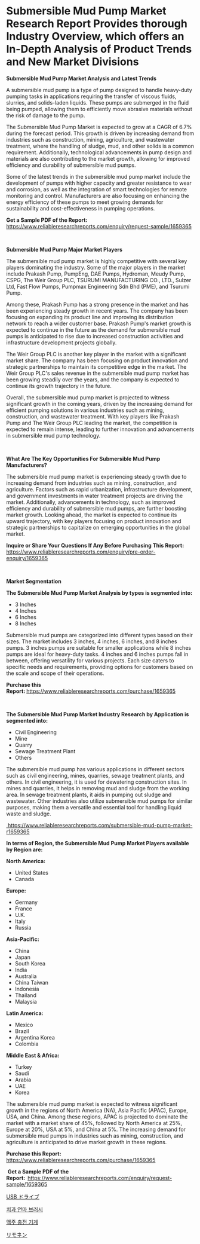 <p><h1>Submersible Mud Pump Market Research Report Provides thorough Industry Overview, which offers an In-Depth Analysis of Product Trends and New Market Divisions</h1></p><p><strong>Submersible Mud Pump Market Analysis and Latest Trends</strong></p>
<p><p>A submersible mud pump is a type of pump designed to handle heavy-duty pumping tasks in applications requiring the transfer of viscous fluids, slurries, and solids-laden liquids. These pumps are submerged in the fluid being pumped, allowing them to efficiently move abrasive materials without the risk of damage to the pump.</p><p>The Submersible Mud Pump Market is expected to grow at a CAGR of 6.7% during the forecast period. This growth is driven by increasing demand from industries such as construction, mining, agriculture, and wastewater treatment, where the handling of sludge, mud, and other solids is a common requirement. Additionally, technological advancements in pump design and materials are also contributing to the market growth, allowing for improved efficiency and durability of submersible mud pumps.</p><p>Some of the latest trends in the submersible mud pump market include the development of pumps with higher capacity and greater resistance to wear and corrosion, as well as the integration of smart technologies for remote monitoring and control. Manufacturers are also focusing on enhancing the energy efficiency of these pumps to meet growing demands for sustainability and cost-effectiveness in pumping operations.</p></p>
<p><strong>Get a Sample PDF of the Report:&nbsp;</strong> <a href="https://www.reliableresearchreports.com/enquiry/request-sample/1659365">https://www.reliableresearchreports.com/enquiry/request-sample/1659365</a></p>
<p>&nbsp;</p>
<p><strong>Submersible Mud Pump Major Market Players</strong></p>
<p><p>The submersible mud pump market is highly competitive with several key players dominating the industry. Some of the major players in the market include Prakash Pump, PumpEng, DAE Pumps, Hydroman, Meudy Pump, CSPG, The Weir Group PLC, TSURUMI MANUFACTURING CO., LTD., Sulzer Ltd, Fast Flow Pumps, Pumpmax Engineering Sdn Bhd (PME), and Tsurumi Pump.</p><p>Among these, Prakash Pump has a strong presence in the market and has been experiencing steady growth in recent years. The company has been focusing on expanding its product line and improving its distribution network to reach a wider customer base. Prakash Pump's market growth is expected to continue in the future as the demand for submersible mud pumps is anticipated to rise due to increased construction activities and infrastructure development projects globally.</p><p>The Weir Group PLC is another key player in the market with a significant market share. The company has been focusing on product innovation and strategic partnerships to maintain its competitive edge in the market. The Weir Group PLC's sales revenue in the submersible mud pump market has been growing steadily over the years, and the company is expected to continue its growth trajectory in the future.</p><p>Overall, the submersible mud pump market is projected to witness significant growth in the coming years, driven by the increasing demand for efficient pumping solutions in various industries such as mining, construction, and wastewater treatment. With key players like Prakash Pump and The Weir Group PLC leading the market, the competition is expected to remain intense, leading to further innovation and advancements in submersible mud pump technology.</p></p>
<p>&nbsp;</p>
<p><strong>What Are The Key Opportunities For Submersible Mud Pump Manufacturers?</strong></p>
<p><p>The submersible mud pump market is experiencing steady growth due to increasing demand from industries such as mining, construction, and agriculture. Factors such as rapid urbanization, infrastructure development, and government investments in water treatment projects are driving the market. Additionally, advancements in technology, such as improved efficiency and durability of submersible mud pumps, are further boosting market growth. Looking ahead, the market is expected to continue its upward trajectory, with key players focusing on product innovation and strategic partnerships to capitalize on emerging opportunities in the global market.</p></p>
<p><strong>Inquire or Share Your Questions If Any Before Purchasing This Report:</strong> <a href="https://www.reliableresearchreports.com/enquiry/pre-order-enquiry/1659365">https://www.reliableresearchreports.com/enquiry/pre-order-enquiry/1659365</a></p>
<p>&nbsp;</p>
<p><strong>Market Segmentation</strong></p>
<p><strong>The Submersible Mud Pump Market Analysis by types is segmented into:</strong></p>
<p><ul><li>3 Inches</li><li>4 Inches</li><li>6 Inches</li><li>8 Inches</li></ul></p>
<p><p>Submersible mud pumps are categorized into different types based on their sizes. The market includes 3 inches, 4 inches, 6 inches, and 8 inches pumps. 3 inches pumps are suitable for smaller applications while 8 inches pumps are ideal for heavy-duty tasks. 4 inches and 6 inches pumps fall in between, offering versatility for various projects. Each size caters to specific needs and requirements, providing options for customers based on the scale and scope of their operations.</p></p>
<p><strong>Purchase this Report:&nbsp;</strong><a href="https://www.reliableresearchreports.com/purchase/1659365">https://www.reliableresearchreports.com/purchase/1659365</a></p>
<p>&nbsp;</p>
<p><strong>The Submersible Mud Pump Market Industry Research by Application is segmented into:</strong></p>
<p><ul><li>Civil Engineering</li><li>Mine</li><li>Quarry</li><li>Sewage Treatment Plant</li><li>Others</li></ul></p>
<p><p>The submersible mud pump has various applications in different sectors such as civil engineering, mines, quarries, sewage treatment plants, and others. In civil engineering, it is used for dewatering construction sites. In mines and quarries, it helps in removing mud and sludge from the working area. In sewage treatment plants, it aids in pumping out sludge and wastewater. Other industries also utilize submersible mud pumps for similar purposes, making them a versatile and essential tool for handling liquid waste and sludge.</p></p>
<p><a href="https://www.reliableresearchreports.com/submersible-mud-pump-market-r1659365">&nbsp;https://www.reliableresearchreports.com/submersible-mud-pump-market-r1659365</a></p>
<p><strong>In terms of Region, the Submersible Mud Pump Market Players available by Region are:</strong></p>
<p>
    <p> <strong> North America: </strong>
        <ul>
            <li>United States</li>
            <li>Canada</li>
        </ul>
        </p> 
    <p> <strong> Europe: </strong>
        <ul>
            <li>Germany</li>
            <li>France</li>
            <li>U.K.</li>
            <li>Italy</li>
            <li>Russia</li>
        </ul>
        </p> 
    <p> <strong> Asia-Pacific: </strong>
        <ul>
            <li>China</li>
            <li>Japan</li>
            <li>South Korea</li>
            <li>India</li>
            <li>Australia</li>
            <li>China Taiwan</li>
            <li>Indonesia</li>
            <li>Thailand</li>
            <li>Malaysia</li>
        </ul>
        </p> 
    <p> <strong> Latin America: </strong>
        <ul>
            <li>Mexico</li>
            <li>Brazil</li>
            <li>Argentina Korea</li>
            <li>Colombia</li>
        </ul>
        </p> 
    <p> <strong> Middle East & Africa: </strong>
        <ul>
            <li>Turkey</li>
            <li>Saudi</li>
            <li>Arabia</li>
            <li>UAE</li>
            <li>Korea</li>
        </ul>
    </p>
    </p>
<p><p>The submersible mud pump market is expected to witness significant growth in the regions of North America (NA), Asia Pacific (APAC), Europe, USA, and China. Among these regions, APAC is projected to dominate the market with a market share of 45%, followed by North America at 25%, Europe at 20%, USA at 5%, and China at 5%. The increasing demand for submersible mud pumps in industries such as mining, construction, and agriculture is anticipated to drive market growth in these regions.</p></p>
<p><strong>Purchase this Report: </strong><a href="https://www.reliableresearchreports.com/purchase/1659365">https://www.reliableresearchreports.com/purchase/1659365</a></p>
<p>&nbsp;<strong>Get a Sample PDF of the Report:&nbsp;&nbsp;</strong><a href="https://www.reliableresearchreports.com/enquiry/request-sample/1659365">https://www.reliableresearchreports.com/enquiry/request-sample/1659365</a></p>
<p><strong></strong></p>
<p><p><a href="https://medium.com/@nicolaseller56452023/usb%E3%83%89%E3%83%A9%E3%82%A4%E3%83%96%E5%B8%82%E5%A0%B4%E8%A6%8F%E6%A8%A1%E3%81%8A%E3%82%88%E3%81%B3%E5%B8%82%E5%A0%B4%E3%83%88%E3%83%AC%E3%83%B3%E3%83%89-%E5%AE%8C%E5%85%A8%E3%81%AA%E7%94%A3%E6%A5%AD%E6%A6%82%E8%A6%81-2024%E5%B9%B4%E3%81%8B%E3%82%892031%E5%B9%B4%E3%81%BE%E3%81%A7-cfb0b3edec96">USB ドライブ</a></p><p><a href="https://medium.com/@fly879567/%EC%B9%98%EA%B3%BC-%EA%B4%91%ED%83%9D-%EB%B8%8C%EB%9F%AC%EC%8B%9C-%EC%8B%9C%EC%9E%A5-%EB%B6%84%EC%84%9D-%EA%B8%80%EB%A1%9C%EB%B2%8C-%EC%82%B0%EC%97%85-%EC%A0%84%EB%A7%9D-%EB%B0%8F-%EC%98%88%EC%B8%A1-2024%EB%85%84%EB%B6%80%ED%84%B0-2031%EB%85%84-3bee08153aa9">치과 연마 브러시</a></p><p><a href="https://medium.com/@heatherelasquez5675/%EB%A7%A5%EC%A3%BC-%EC%B6%A9%EC%A0%84%EA%B8%B0-%EA%B8%B0%EA%B3%84-%EC%8B%9C%EC%9E%A5-%EC%84%B1%EA%B3%B5%EC%A0%81%EC%9D%B8-%EB%B9%84%EC%A6%88%EB%8B%88%EC%8A%A4-%EC%A0%84%EB%9E%B5%EC%9D%98-%EC%97%B4%EC%87%A0-2031%EB%85%84%EA%B9%8C%EC%A7%80-%EC%98%88%EC%B8%A1-bf465d4ecb44">맥주 충전 기계</a></p><p><a href="https://medium.com/@wesleyeilly8796202/%E3%83%AA%E3%83%A2%E3%83%8D%E3%83%B3%E5%B8%82%E5%A0%B4-%E5%B8%82%E5%A0%B4cagr-%E5%B8%82%E5%A0%B4%E3%83%88%E3%83%AC%E3%83%B3%E3%83%89-%E6%88%90%E9%95%B7%E6%88%A6%E7%95%A5%E3%81%AB%E9%96%A2%E3%81%99%E3%82%8B%E6%B4%9E%E5%AF%9F-8a78b9b948b7">リモネン</a></p></p>